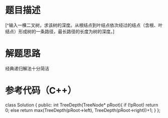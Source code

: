 # 题目描述

[^输入一棵二叉树，求该树的深度。从根结点到叶结点依次经过的结点（含根、叶结点）形成树的一条路径，最长路径的长度为树的深度。]

# 解题思路
经典递归解法十分简洁

# 参考代码（C++）
class Solution {
public:
    int TreeDepth(TreeNode* pRoot){
        if (!pRoot) return 0;
        else return max(TreeDepth(pRoot->left), TreeDepth(pRoot->right))+1;
    }
};

